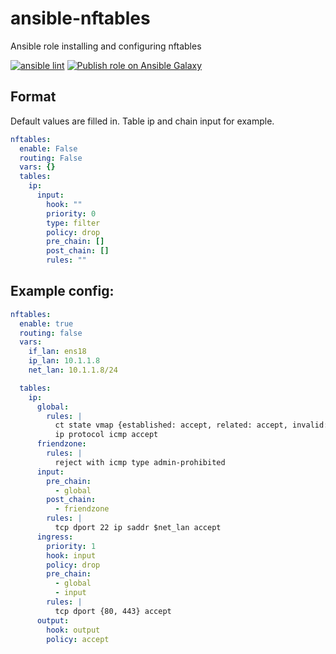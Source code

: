 # ansible-nftables
Ansible role installing and configuring nftables

[![ansible lint](https://github.com/aurxl/ansible-nftables/actions/workflows/ansible-lint.yml/badge.svg)](https://github.com/aurxl/ansible-nftables/actions/workflows/ansible-lint.yml)
[![Publish role on Ansible Galaxy](https://github.com/aurxl/ansible-nftables/actions/workflows/push_to_galaxy.yml/badge.svg)](https://github.com/aurxl/ansible-nftables/actions/workflows/push_to_galaxy.yml)

## Format
Default values are filled in. Table ip and chain input for example.
```yaml
nftables:
  enable: False
  routing: False
  vars: {}
  tables:
    ip:
      input:
        hook: ""
        priority: 0
        type: filter
        policy: drop
        pre_chain: []
        post_chain: []
        rules: ""
```

## Example config:
```yaml
nftables:
  enable: true
  routing: false
  vars:
    if_lan: ens18
    ip_lan: 10.1.1.8
    net_lan: 10.1.1.8/24

  tables:
    ip:
      global:
        rules: |
          ct state vmap {established: accept, related: accept, invalid: drop}
          ip protocol icmp accept
      friendzone:
        rules: |  
          reject with icmp type admin-prohibited
      input:
        pre_chain:
          - global
        post_chain:
          - friendzone
        rules: |
          tcp dport 22 ip saddr $net_lan accept
      ingress:
        priority: 1
        hook: input
        policy: drop
        pre_chain:
          - global
          - input
        rules: |
          tcp dport {80, 443} accept
      output:
        hook: output
        policy: accept
```
